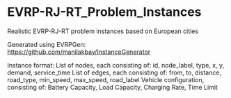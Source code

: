 # EVRP-RJ-RT_Problem_Instances
Realistic EVRP-RJ-RT problem instances based on European cities 

Generated using EVRPGen: https://github.com/manilakbay/InstanceGenerator

Instance format: 
List of nodes, each consisting of: id, node_label, type, x, y, demand, service_time
List of edges, each consisting of: from, to, distance, road_type, min_speed, max_speed, road_label
Vehicle configuration, consisting of: Battery Capacity, Load Capacity, Charging Rate, Time Limit